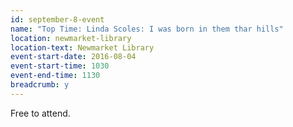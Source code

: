 ```yaml
---
id: september-8-event
name: "Top Time: Linda Scoles: I was born in them thar hills"
location: newmarket-library
location-text: Newmarket Library
event-start-date: 2016-08-04
event-start-time: 1030
event-end-time: 1130
breadcrumb: y
---
```

Free to attend.

